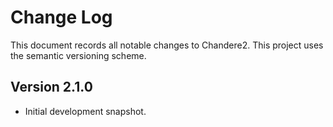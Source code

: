 Change Log
==========
This document records all notable changes to Chandere2.
This project uses the semantic versioning scheme.


**Version 2.1.0**
-----------------
* Initial development snapshot.
